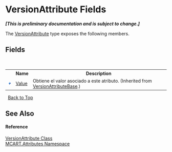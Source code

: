 # VersionAttribute Fields
 _**\[This is preliminary documentation and is subject to change.\]**_

The <a href="11eff1e8-a163-eaf5-9c72-20d7ebef83d1">VersionAttribute</a> type exposes the following members.


## Fields
&nbsp;<table><tr><th></th><th>Name</th><th>Description</th></tr><tr><td>![Public field](media/pubfield.gif "Public field")</td><td><a href="d7f45da8-6e3e-f875-ddc7-93647f71ab08">Value</a></td><td>
Obtiene el valor asociado a este atributo.
 (Inherited from <a href="fa15b833-b68c-c165-8016-79e461302132">VersionAttributeBase</a>.)</td></tr></table>&nbsp;
<a href="#versionattribute-fields">Back to Top</a>

## See Also


#### Reference
<a href="11eff1e8-a163-eaf5-9c72-20d7ebef83d1">VersionAttribute Class</a><br /><a href="149c1cbf-2082-5e41-e423-c506e9b98202">MCART.Attributes Namespace</a><br />